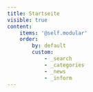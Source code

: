 ```yaml
---
title: Startseite
visible: true
content:
    items: '@self.modular'
    order:
        by: default
        custom:
            - _search
            - _categories
            - _news
            - _inform
---
```

